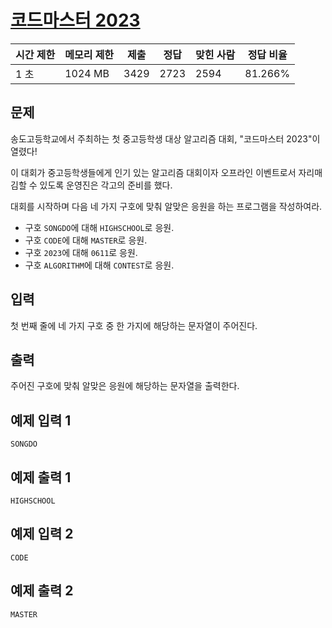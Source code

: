 # [코드마스터 2023](https://www.acmicpc.net/problem/28235)

| 시간 제한 | 메모리 제한 | 제출 | 정답 | 맞힌 사람 | 정답 비율 |
| --- | --- | --- | --- | --- | --- |
| 1 초 | 1024 MB | 3429 | 2723 | 2594 | 81.266% |

## 문제

송도고등학교에서 주최하는 첫 중고등학생 대상 알고리즘 대회, "코드마스터 2023"이 열렸다!

이 대회가 중고등학생들에게 인기 있는 알고리즘 대회이자 오프라인 이벤트로서 자리매김할 수 있도록 운영진은 각고의 준비를 했다.

대회를 시작하며 다음 네 가지 구호에 맞춰 알맞은 응원을 하는 프로그램을 작성하여라.

- 구호 `SONGDO`에 대해 `HIGHSCHOOL`로 응원.
- 구호 `CODE`에 대해 `MASTER`로 응원.
- 구호 `2023`에 대해 `0611`로 응원.
- 구호 `ALGORITHM`에 대해 `CONTEST`로 응원.

## 입력

첫 번째 줄에 네 가지 구호 중 한 가지에 해당하는 문자열이 주어진다.

## 출력

주어진 구호에 맞춰 알맞은 응원에 해당하는 문자열을 출력한다.

## 예제 입력 1

```
SONGDO

```

## 예제 출력 1

```
HIGHSCHOOL

```

## 예제 입력 2

```
CODE

```

## 예제 출력 2

```
MASTER
```
